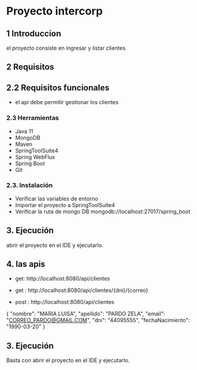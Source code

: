 # Proyecto intercorp

## 1 Introduccion

el proyecto consiste en ingresar y listar clientes

## 2 Requisitos

## 2.2 Requisitos funcionales
 
 * el api debe permitir gestionar los clientes
 
### 2.3 Herramientas

* Java 11 
* MongoDB
* Maven
* SpringToolSuite4 
* Spring WebFlux
* Spring Boot
* Git


### 2.3. Instalación

* Verificar las variables de entorno
* Importar el proyecto a SpringToolSuite4
* Verificar la ruta de mongo DB mongodb://localhost:27017/spring_boot

## 3. Ejecución

abrir el proyecto en el IDE y ejecutarlo.


## 4. las apis

* get:  http://localhost:8080/api/clientes

* get : http://localhost:8080/api/clientes/{dni}/{correo}

* post : http://localhost:8080/api/clientes      

{
        "nombre": "MARIA LUISA",
        "apellido": "PARDO ZELA",
        "email": "CORREO_PARDO@GMAIL.COM",
        "dni": "44095555",
        "fechaNacimiento": "1990-03-20"
    }





## 3. Ejecución

Basta con abrir el proyecto en el IDE y ejecutarlo.